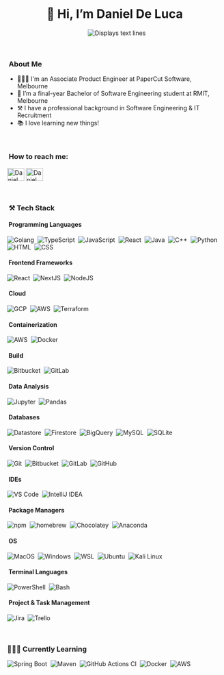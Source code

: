 <h1 align="center">👋 Hi, I’m Daniel De Luca</h1>

<p align="center">
  <!---
  <img src="https://github.com/dan-de-luca/dan-de-luca/assets/80723764/4b48ebac-9ea8-4a23-a515-261a1a2d1ab7" alt="Daniel De Luca - Profile Picture" width="75px" height="75px" style="border-radius: 50%; margin-right: 20px;" />
  --->
  <img src="https://readme-typing-svg.herokuapp.com?font=Time+New+Roman&color=%23C8BE25&size=25&center=true&vCenter=true&width=700&height=50&lines=Associate+Product+Engineer+@+PaperCut+Software;Software+Engineering+Student+@+RMIT;BOEING+x+RMIT+Technical+Hackathon+2022+Winning+Team;Avid+Learner" alt="Displays text lines" style="margin-left: 10px">
</p>

<br>

### &nbsp;About Me

- 👨🏼‍💻 I'm an Associate Product Engineer at PaperCut Software, Melbourne
- 🌱 I’m a final-year Bachelor of Software Engineering student at RMIT, Melbourne
- ⚒️ I have a professional background in Software Engineering & IT Recruitment
- 📚 I love learning new things!

<br>

### &nbsp;How to reach me:

<p align="left">
  <a href="https://daniel@deluca.net.au/" target="blank"><img align="center" src="https://github.com/dan-de-luca/dan-de-luca/assets/80723764/fd89c3f9-26b6-449d-87d1-4a06275cdff7" alt="Daniel De Luca" height="30" width="40" /></a>
  <a href="https://www.linkedin.com/in/dan-de-luca/" target="blank"><img align="center" src="https://github.com/dan-de-luca/dan-de-luca/assets/80723764/d88dd842-65da-4958-8289-95336bc3453f" alt="Daniel De Luca" height="30" width="40" /></a>
</p>

<br>

### &nbsp;⚒️ Tech Stack
#### &nbsp;Programming Languages
![Golang](https://img.shields.io/badge/-Go-05122A?style=flat&logo=Go&LogoColor=FFA518)&nbsp;
![TypeScript](https://img.shields.io/badge/-TypeScript-05122A?style=flat&logo=TypeScript&LogoColor=FFA518)&nbsp;
![JavaScript](https://img.shields.io/badge/-JavaScript-05122A?style=flat&logo=JavaScript&LogoColor=FFA518)&nbsp;
![React](https://img.shields.io/badge/-React-05122A?style=flat&logo=React&LogoColor=FFA518)&nbsp;
![Java](https://img.shields.io/badge/-Java-05122A?style=flat&logo=Java&logoColor=FFA518)&nbsp;
![C++](https://img.shields.io/badge/-C++-05122A?style=flat&logo=C%2B%2B&logoColor=00599C)&nbsp;
![Python](https://img.shields.io/badge/-Python-05122A?style=flat&logo=python&logoColor=3776AB)&nbsp;
![HTML](https://img.shields.io/badge/-HTML5-05122A?style=flat&logo=HTML5&logoColor=E34F26)&nbsp;
![CSS](https://img.shields.io/badge/-CSS3-05122A?style=flat&logo=CSS3&logoColor=1572B6)&nbsp;
#### &nbsp;Frontend Frameworks
![React](https://img.shields.io/badge/-React-05122A?style=flat&logo=React&LogoColor=FFA518)&nbsp;
![NextJS](https://img.shields.io/badge/-NextJS-05122A?style=flat&logo=NextDotJS&logoColor=FFA518)&nbsp;
![NodeJS](https://img.shields.io/badge/-NodeJS-05122A?style=flat&logo=NodeDotJS&logoColor=00599C)&nbsp;
#### &nbsp;Cloud
![GCP](https://img.shields.io/badge/-GCP-05122A?style=flat&logo=googlecloud&logoColor=4479A1)&nbsp;
![AWS](https://img.shields.io/badge/-AWS-05122A?style=flat&logo=amazonwebservices&logoColor=4479A1)&nbsp;
![Terraform](https://img.shields.io/badge/-Terraform-05122A?style=flat&logo=terraform&logoColor=4479A1)&nbsp;
#### &nbsp;Containerization
![AWS](https://img.shields.io/badge/-AWS-05122A?style=flat&logo=amazonwebservices&logoColor=4479A1)&nbsp;
![Docker](https://img.shields.io/badge/-Docker-05122A?style=flat&logo=docker&logoColor=2496ED)&nbsp;
#### &nbsp;Build
![Bitbucket](https://img.shields.io/badge/-Bitbucket-05122A?style=flat&logo=bitbucket&logoColor=0052CC)&nbsp;
![GitLab](https://img.shields.io/badge/-GitLab-05122A?style=flat&logo=gitlab&logoColor=FC6D26)&nbsp;
#### &nbsp;Data Analysis
![Jupyter](https://img.shields.io/badge/-Jupyter-05122A?style=flat&logo=jupyter&logoColor=F37626)&nbsp;
![Pandas](https://img.shields.io/badge/-Pandas-05122A?style=flat&logo=pandas&logoColor=150458)&nbsp;
#### &nbsp;Databases
![Datastore](https://img.shields.io/badge/-Datastore-05122A?style=flat&logo=googlecloud&logoColor=4479A1)&nbsp;
![Firestore](https://img.shields.io/badge/-Firestore-05122A?style=flat&logo=googlecloud&logoColor=4479A1)&nbsp;
![BigQuery](https://img.shields.io/badge/-BigQuery-05122A?style=flat&logo=googlecloud&logoColor=4479A1)&nbsp;
![MySQL](https://img.shields.io/badge/-MySQL-05122A?style=flat&logo=mysql&logoColor=4479A1)&nbsp;
![SQLite](https://img.shields.io/badge/-SQLite-05122A?style=flat&logo=sqlite&logoColor=003B57)&nbsp;
#### &nbsp;Version Control
![Git](https://img.shields.io/badge/-Git-05122A?style=flat&logo=git&logoColor=F05032)&nbsp;
![Bitbucket](https://img.shields.io/badge/-Bitbucket-05122A?style=flat&logo=bitbucket&logoColor=0052CC)&nbsp;
![GitLab](https://img.shields.io/badge/-GitLab-05122A?style=flat&logo=gitlab&logoColor=FC6D26)&nbsp;
![GitHub](https://img.shields.io/badge/-GitHub-05122A?style=flat&logo=github)&nbsp;
#### &nbsp;IDEs
![VS Code](https://img.shields.io/badge/-VS%20Code-05122A?style=flat&logo=vscode&logoColor=007ACC)&nbsp;
![IntelliJ IDEA](https://img.shields.io/badge/-IntelliJ%20IDEA-05122A?style=flat&logo=intellijidea)&nbsp;
#### &nbsp;Package Managers
![npm](https://img.shields.io/badge/-npm-05122A?style=flat&logo=npm&logoColor=CB3837)&nbsp;
![homebrew](https://img.shields.io/badge/-homebrew-05122A?style=flat&logo=homebrew&logoColor=CB3837)&nbsp;
![Chocolatey](https://img.shields.io/badge/-Chocolatey-05122A?style=flat&logo=chocolatey&logoColor=80B5E3)&nbsp;
![Anaconda](https://img.shields.io/badge/-Anaconda-05122A?style=flat&logo=anaconda&logoColor=44A833)&nbsp;
#### &nbsp;OS
![MacOS](https://img.shields.io/badge/-MacOS-05122A?style=flat&logo=macos&logoColor=0078D4)&nbsp;
![Windows](https://img.shields.io/badge/-Windows-05122A?style=flat&logo=windows&logoColor=0078D4)&nbsp;
![WSL](https://img.shields.io/badge/-WSL-05122A?style=flat&logo=linux&logoColor=FCC624)&nbsp;
![Ubuntu](https://img.shields.io/badge/-Ubuntu-05122A?style=flat&logo=ubuntu&logoColor=E954204)&nbsp;
![Kali Linux](https://img.shields.io/badge/-Kali%20Linux-05122A?style=flat&logo=kalilinux&logoColor=557C94)&nbsp;
#### &nbsp;Terminal Languages
![PowerShell](https://img.shields.io/badge/-PowerShell-05122A?style=flat&logo=powershell&logoColor=5391FE)&nbsp;
![Bash](https://img.shields.io/badge/-Bash-05122A?style=flat&logo=gnubash&logoColor=4EAA25)&nbsp;
#### &nbsp;Project & Task Management
![Jira](https://img.shields.io/badge/-Jira-05122A?style=flat&logo=jira&logoColor=0052CC)&nbsp;
![Trello](https://img.shields.io/badge/-Trello-05122A?style=flat&logo=trello&logoColor=0052CC)&nbsp;

<br>

### 👨🏼‍💻 Currently Learning

![Spring Boot](https://img.shields.io/badge/-Spring%20Boot-05122A?style=flat&logo=springboot&logoColor=6DB33F)&nbsp;
![Maven](https://img.shields.io/badge/-Apache%20Maven-05122A?style=flat&logo=apachemaven&logoColor=C71A36)&nbsp;
![GitHub Actions CI](https://img.shields.io/badge/-GitHub%20Actions-05122A?style=flat&logo=githubactions&logoColor=2088FF)&nbsp;
![Docker](https://img.shields.io/badge/-Docker-05122A?style=flat&logo=docker&logoColor=2496ED)&nbsp;
![AWS](https://img.shields.io/badge/-Amazon%20AWS-05122A?style=flat&logo=amazonaws&logoColor=FF9900)&nbsp;

<br>

<!---
### 📈 &nbsp;GitHub Analytics

<p align="center'>
<a href="https://github.com/dan-de-luca">
   <img height="150px" src="https://github-readme-stats-eight-theta.vercel.app/api?username=dan-de-luca&show_icons=true&theme=algolia&include_all_commits=true&count_private=true&include_orgs=true"/>
   --->
  <!---
  <img height="150px" src="https://github-readme-stats.vercel.app/api/wakatime?username=dan_de_luca"/>
  --->
<!---
</a>
</p>
--->
<!---
dan-de-luca/dan-de-luca is a ✨ special ✨ repository because its `README.md` (this file) appears on your GitHub profile.
You can click the Preview link to take a look at your changes.
--->
